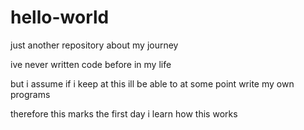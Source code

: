 # hello-world


just another repository about my journey

ive never written code before in my life

but i assume if i keep at this ill be able to at some point write my own programs

therefore this marks the first day i learn how this works
